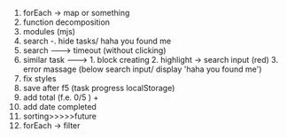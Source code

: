 1. forEach -> map or something
2. function decomposition
3. modules (mjs)
4. search -. hide tasks/ haha you found me
5. search ---> timeout (without clicking)
6. similar task ---> 1. block creating 2. highlight -> search input (red) 3. error massage (below search input/ display 'haha you found me')
7. fix styles
8. save after f5 (task progress localStorage)
9. add total (f.e. 0/5 ) +
10. add date completed
11. sorting>>>>>future
12. forEach -> filter 